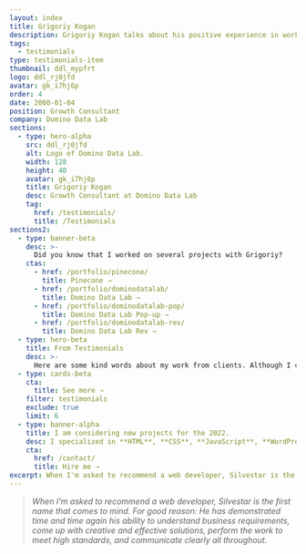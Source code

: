 ```yaml
---
layout: index
title: Grigoriy Kogan
description: Grigoriy Kogan talks about his positive experience in working with Silvestar Bistrović.
tags:
  - testimonials
type: testimonials-item
thumbnail: ddl_mypfrt
logo: ddl_rj0jfd
avatar: gk_i7hj6p
order: 4
date: 2000-01-04
position: Growth Consultant
company: Domino Data Lab
sections:
  - type: hero-alpha
    src: ddl_rj0jfd
    alt: Logo of Domino Data Lab.
    width: 128
    height: 40
    avatar: gk_i7hj6p
    title: Grigoriy Kogan
    desc: Growth Consultant at Domino Data Lab
    tag:
      href: /testimonials/
      title: /Testimonials
sections2:
  - type: banner-beta
    desc: >-
      Did you know that I worked on several projects with Grigoriy?
    ctas:
      - href: /portfolio/pinecone/
        title: Pinecone ⇢
      - href: /portfolio/dominodatalab/
        title: Domino Data Lab ⇢
      - href: /portfolio/dominodatalab-pop/
        title: Domino Data Lab Pop-up ⇢
      - href: /portfolio/dominodatalab-rev/
        title: Domino Data Lab Rev ⇢
  - type: hero-beta
    title: From Testimonials
    desc: >-
      Here are some kind words about my work from clients. Although I collaborated with clients from more than 10 countries, most of them come from **The United States**.
  - type: cards-beta
    cta:
      title: See more ⇢
    filter: testimonials
    exclude: true
    limit: 6
  - type: banner-alpha
    title: I am considering new projects for the 2022.
    desc: I specialized in **HTML**, **CSS**, **JavaScript**, **WordPress**, **Shopify**, and **JAMstack** technologies.
    cta:
      href: /contact/
      title: Hire me ⇢
excerpt: When I'm asked to recommend a web developer, Silvestar is the first name that comes to mind...
---
```


> _When I'm asked to recommend a web developer, Silvestar is the first name that comes to mind. For good reason: He has demonstrated time and time again his ability to understand business requirements, come up with creative and effective solutions, perform the work to meet high standards, and communicate clearly all throughout._
